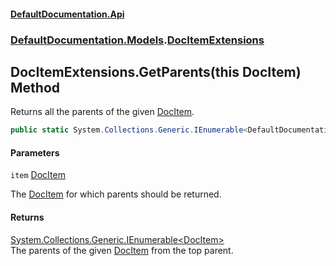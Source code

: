 #### [DefaultDocumentation\.Api](../../../index.md 'index')
### [DefaultDocumentation\.Models](../../../index.md#DefaultDocumentation.Models 'DefaultDocumentation\.Models').[DocItemExtensions](index.md 'DefaultDocumentation\.Models\.DocItemExtensions')

## DocItemExtensions\.GetParents\(this DocItem\) Method

Returns all the parents of the given [DocItem](../DocItem/index.md 'DefaultDocumentation\.Models\.DocItem')\.

```csharp
public static System.Collections.Generic.IEnumerable<DefaultDocumentation.Models.DocItem> GetParents(this DefaultDocumentation.Models.DocItem item);
```
#### Parameters

<a name='DefaultDocumentation.Models.DocItemExtensions.GetParents(thisDefaultDocumentation.Models.DocItem).item'></a>

`item` [DocItem](../DocItem/index.md 'DefaultDocumentation\.Models\.DocItem')

The [DocItem](../DocItem/index.md 'DefaultDocumentation\.Models\.DocItem') for which parents should be returned\.

#### Returns
[System\.Collections\.Generic\.IEnumerable&lt;](https://learn.microsoft.com/en-us/dotnet/api/system.collections.generic.ienumerable-1 'System\.Collections\.Generic\.IEnumerable\`1')[DocItem](../DocItem/index.md 'DefaultDocumentation\.Models\.DocItem')[&gt;](https://learn.microsoft.com/en-us/dotnet/api/system.collections.generic.ienumerable-1 'System\.Collections\.Generic\.IEnumerable\`1')  
The parents of the given [DocItem](../DocItem/index.md 'DefaultDocumentation\.Models\.DocItem') from the top parent\.